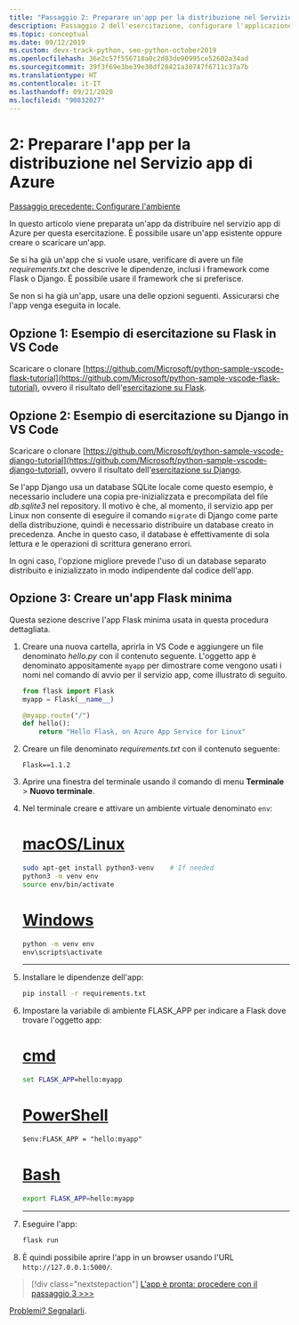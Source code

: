 ```yaml
---
title: "Passaggio 2: Preparare un'app per la distribuzione nel Servizio app Azure in Linux da Visual Studio Code"
description: Passaggio 2 dell'esercitazione, configurare l'applicazione
ms.topic: conceptual
ms.date: 09/12/2019
ms.custom: devx-track-python, seo-python-october2019
ms.openlocfilehash: 36e2c57f556718a0c2d83de90995ce52602a34ad
ms.sourcegitcommit: 39f3f69e3be39e30df28421a30747f6711c37a7b
ms.translationtype: HT
ms.contentlocale: it-IT
ms.lasthandoff: 09/21/2020
ms.locfileid: "90832027"
---
```

# <a name="2-prepare-your-app-for-deployment-to-azure-app-service"></a>2: Preparare l'app per la distribuzione nel Servizio app di Azure

[Passaggio precedente: Configurare l'ambiente](tutorial-deploy-app-service-on-linux-01.md)

In questo articolo viene preparata un'app da distribuire nel servizio app di Azure per questa esercitazione. È possibile usare un'app esistente oppure creare o scaricare un'app.

Se si ha già un'app che si vuole usare, verificare di avere un file *requirements.txt* che descrive le dipendenze, inclusi i framework come Flask o Django. È possibile usare il framework che si preferisce.

Se non si ha già un'app, usare una delle opzioni seguenti. Assicurarsi che l'app venga eseguita in locale.

## <a name="option-1-vs-code-flask-tutorial-sample"></a>Opzione 1: Esempio di esercitazione su Flask in VS Code

Scaricare o clonare [https://github.com/Microsoft/python-sample-vscode-flask-tutorial](https://github.com/Microsoft/python-sample-vscode-flask-tutorial), ovvero il risultato dell'[esercitazione su Flask](https://code.visualstudio.com/docs/python/tutorial-flask).

## <a name="option-2-vs-code-django-tutorial-sample"></a>Opzione 2: Esempio di esercitazione su Django in VS Code

Scaricare o clonare [https://github.com/Microsoft/python-sample-vscode-django-tutorial](https://github.com/Microsoft/python-sample-vscode-django-tutorial), ovvero il risultato dell'[esercitazione su Django](https://code.visualstudio.com/docs/python/tutorial-django).

Se l'app Django usa un database SQLite locale come questo esempio, è necessario includere una copia pre-inizializzata e precompilata del file *db.sqlite3* nel repository. Il motivo è che, al momento, il servizio app per Linux non consente di eseguire il comando `migrate` di Django come parte della distribuzione, quindi è necessario distribuire un database creato in precedenza. Anche in questo caso, il database è effettivamente di sola lettura e le operazioni di scrittura generano errori.

In ogni caso, l'opzione migliore prevede l'uso di un database separato distribuito e inizializzato in modo indipendente dal codice dell'app.

## <a name="option-3-create-a-minimal-flask-app"></a>Opzione 3: Creare un'app Flask minima

Questa sezione descrive l'app Flask minima usata in questa procedura dettagliata.

1. Creare una nuova cartella, aprirla in VS Code e aggiungere un file denominato *hello.py* con il contenuto seguente. L'oggetto app è denominato appositamente `myapp` per dimostrare come vengono usati i nomi nel comando di avvio per il servizio app, come illustrato di seguito.

    ```python
    from flask import Flask
    myapp = Flask(__name__)

    @myapp.route("/")
    def hello():
        return "Hello Flask, on Azure App Service for Linux"
    ```

1. Creare un file denominato *requirements.txt* con il contenuto seguente:

    ```text
    Flask==1.1.2
    ```

1. Aprire una finestra del terminale usando il comando di menu **Terminale** > **Nuovo terminale**.

1. Nel terminale creare e attivare un ambiente virtuale denominato `env`:

    # <a name="macoslinux"></a>[macOS/Linux](#tab/linux)

    ```bash
    sudo apt-get install python3-venv    # If needed
    python3 -m venv env
    source env/bin/activate
    ```

    # <a name="windows"></a>[Windows](#tab/windows)

    ```cmd
    python -m venv env
    env\scripts\activate
    ```

    ---

1. Installare le dipendenze dell'app:

    ```cmd
    pip install -r requirements.txt
    ```

1. Impostare la variabile di ambiente FLASK_APP per indicare a Flask dove trovare l'oggetto app:

    # <a name="cmd"></a>[cmd](#tab/cmd)

    ```cmd
    set FLASK_APP=hello:myapp
    ```

    # <a name="powershell"></a>[PowerShell](#tab/powershell)

    ```ps
    $env:FLASK_APP = "hello:myapp"
    ```

   # <a name="bash"></a>[Bash](#tab/bash)

    ```bash
    export FLASK_APP=hello:myapp
    ```

    ---

1. Eseguire l'app:

    ```cmd
    flask run
    ```

1. È quindi possibile aprire l'app in un browser usando l'URL `http://127.0.0.1:5000/`.

> [!div class="nextstepaction"]
> [L'app è pronta: procedere con il passaggio 3 >>>](tutorial-deploy-app-service-on-linux-03.md)

[Problemi? Segnalarli](https://aka.ms/FlaskVSCQuickstartHelp).
